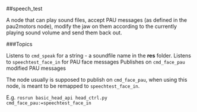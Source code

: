 ##speech_test

A node that can play sound files, accept PAU messages (as defined in the pau2motors node), modify the jaw on them according to the currently playing sound volume and send them back out.

###Topics

Listens to `cmd_speak` for a string - a soundfile name in the **res** folder.
Listens to `speechtest_face_in` for PAU face messages
Publishes on `cmd_face_pau` modified PAU messages

The node usually is supposed to publish on `cmd_face_pau`, when using this node, is meant to be remapped to `speechtest_face_in`.

E.g. `rosrun basic_head_api head_ctrl.py cmd_face_pau:=speechtest_face_in`
